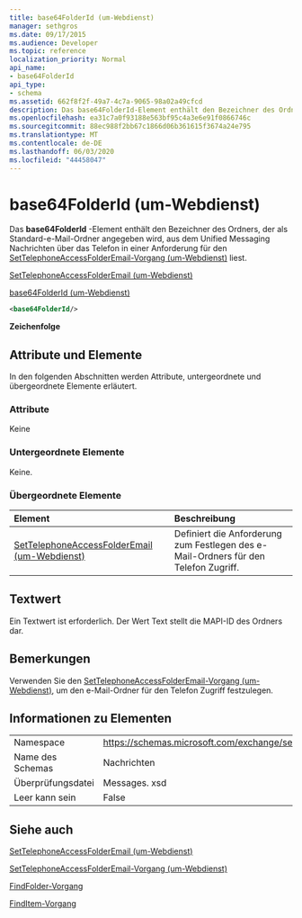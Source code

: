 ```yaml
---
title: base64FolderId (um-Webdienst)
manager: sethgros
ms.date: 09/17/2015
ms.audience: Developer
ms.topic: reference
localization_priority: Normal
api_name:
- base64FolderId
api_type:
- schema
ms.assetid: 662f8f2f-49a7-4c7a-9065-98a02a49cfcd
description: Das base64FolderId-Element enthält den Bezeichner des Ordners, der als Standard-e-Mail-Ordner angegeben wird, aus dem Unified Messaging Nachrichten über das Telefon in einer Anforderung für den SetTelephoneAccessFolderEmail-Vorgang (um-Webdienst) liest.
ms.openlocfilehash: ea31c7a0f93188e563bf95c4a3e6e91f0866746c
ms.sourcegitcommit: 88ec988f2bb67c1866d06b361615f3674a24e795
ms.translationtype: MT
ms.contentlocale: de-DE
ms.lasthandoff: 06/03/2020
ms.locfileid: "44458047"
---
```

# <a name="base64folderid-um-web-service"></a>base64FolderId (um-Webdienst)

Das **base64FolderId** -Element enthält den Bezeichner des Ordners, der als Standard-e-Mail-Ordner angegeben wird, aus dem Unified Messaging Nachrichten über das Telefon in einer Anforderung für den [SetTelephoneAccessFolderEmail-Vorgang (um-Webdienst)](settelephoneaccessfolderemail-operation-um-web-service.md) liest. 
  
[SetTelephoneAccessFolderEmail (um-Webdienst)](settelephoneaccessfolderemail-um-web-service.md)
  
[base64FolderId (um-Webdienst)](base64folderid-um-web-service.md)
  
```xml
<base64FolderId/>
```

 **Zeichenfolge**
## <a name="attributes-and-elements"></a>Attribute und Elemente

In den folgenden Abschnitten werden Attribute, untergeordnete und übergeordnete Elemente erläutert.
  
### <a name="attributes"></a>Attribute

Keine
  
### <a name="child-elements"></a>Untergeordnete Elemente

Keine.
  
### <a name="parent-elements"></a>Übergeordnete Elemente

|**Element**|**Beschreibung**|
|:-----|:-----|
|[SetTelephoneAccessFolderEmail (um-Webdienst)](settelephoneaccessfolderemail-um-web-service.md) <br/> |Definiert die Anforderung zum Festlegen des e-Mail-Ordners für den Telefon Zugriff.  <br/> |
   
## <a name="text-value"></a>Textwert

Ein Textwert ist erforderlich. Der Wert Text stellt die MAPI-ID des Ordners dar.
  
## <a name="remarks"></a>Bemerkungen

Verwenden Sie den [SetTelephoneAccessFolderEmail-Vorgang (um-Webdienst)](settelephoneaccessfolderemail-operation-um-web-service.md), um den e-Mail-Ordner für den Telefon Zugriff festzulegen.
  
## <a name="element-information"></a>Informationen zu Elementen

|||
|:-----|:-----|
|Namespace  <br/> |https://schemas.microsoft.com/exchange/services/2006/messages  <br/> |
|Name des Schemas  <br/> |Nachrichten  <br/> |
|Überprüfungsdatei  <br/> |Messages. xsd  <br/> |
|Leer kann sein  <br/> |False  <br/> |
   
## <a name="see-also"></a>Siehe auch



[SetTelephoneAccessFolderEmail (um-Webdienst)](settelephoneaccessfolderemail-um-web-service.md)
  
[SetTelephoneAccessFolderEmail-Vorgang (um-Webdienst)](settelephoneaccessfolderemail-operation-um-web-service.md)
  
[FindFolder-Vorgang](findfolder-operation.md)
  
[FindItem-Vorgang](finditem-operation.md)

